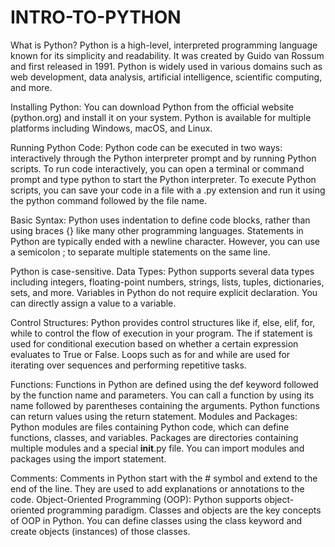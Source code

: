 # INTRO-TO-PYTHON

What is Python?
Python is a high-level, interpreted programming language known for its simplicity and readability.
It was created by Guido van Rossum and first released in 1991.
Python is widely used in various domains such as web development, data analysis, artificial intelligence, scientific computing, and more.

Installing Python:
You can download Python from the official website (python.org) and install it on your system.
Python is available for multiple platforms including Windows, macOS, and Linux.

Running Python Code:
Python code can be executed in two ways: interactively through the Python interpreter prompt and by running Python scripts.
To run code interactively, you can open a terminal or command prompt and type python to start the Python interpreter.
To execute Python scripts, you can save your code in a file with a .py extension and run it using the python command followed by the file name.

Basic Syntax:
Python uses indentation to define code blocks, rather than using braces {} like many other programming languages.
Statements in Python are typically ended with a newline character. However, you can use a semicolon ; to separate multiple statements on the same line.

Python is case-sensitive.
Data Types:
Python supports several data types including integers, floating-point numbers, strings, lists, tuples, dictionaries, sets, and more.
Variables in Python do not require explicit declaration. You can directly assign a value to a variable.

Control Structures:
Python provides control structures like if, else, elif, for, while to control the flow of execution in your program.
The if statement is used for conditional execution based on whether a certain expression evaluates to True or False.
Loops such as for and while are used for iterating over sequences and performing repetitive tasks.

Functions:
Functions in Python are defined using the def keyword followed by the function name and parameters.
You can call a function by using its name followed by parentheses containing the arguments.
Python functions can return values using the return statement.
Modules and Packages:
Python modules are files containing Python code, which can define functions, classes, and variables.
Packages are directories containing multiple modules and a special __init__.py file.
You can import modules and packages using the import statement.

Comments:
Comments in Python start with the # symbol and extend to the end of the line. They are used to add explanations or annotations to the code.
Object-Oriented Programming (OOP):
Python supports object-oriented programming paradigm.
Classes and objects are the key concepts of OOP in Python.
You can define classes using the class keyword and create objects (instances) of those classes.




